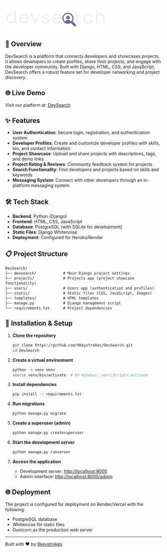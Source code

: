 ![DevSearch Logo](static/images/logo.svg)

## 🚀 Overview

DevSearch is a platform that connects developers and showcases projects. It allows developers to create profiles, share their projects, and engage with the developer community. Built with Django, HTML, CSS, and JavaScript, DevSearch offers a robust feature set for developer networking and project discovery.

## 🌐 Live Demo
Visit our platform at: [DevSearch](https://devsearch-project.onrender.com/)

## ✨ Features

- **User Authentication**: Secure login, registration, and authentication system
- **Developer Profiles**: Create and customize developer profiles with skills, bio, and contact information
- **Project Showcase**: Upload and share projects with descriptions, tags, and demo links
- **Project Rating & Reviews**: Community feedback system for projects
- **Search Functionality**: Find developers and projects based on skills and keywords
- **Messaging System**: Connect with other developers through an in-platform messaging system

## 🛠️ Tech Stack

- **Backend**: Python (Django)
- **Frontend**: HTML, CSS, JavaScript
- **Database**: PostgreSQL (with SQLite for development)
- **Static Files**: Django Whitenoise
- **Deployment**: Configured for Heroku/Render

## 📋 Project Structure

```
DevSearch/
├── devsearch/            # Main Django project settings
├── projects/             # Projects app (project showcase functionality)
├── users/                # Users app (authentication and profiles)
├── static/               # Static files (CSS, JavaScript, Images)
├── templates/            # HTML templates
├── manage.py             # Django management script
└── requirements.txt      # Project dependencies
```

## 🔧 Installation & Setup

1. **Clone the repository**
   ```bash
   git clone https://github.com/9keystrokes/DevSearch.git
   cd DevSearch
   ```

2. **Create a virtual environment**
   ```bash
   python -m venv venv
   source venv/bin/activate  # On Windows: venv\Scripts\activate
   ```

3. **Install dependencies**
   ```bash
   pip install -r requirements.txt
   ```

4. **Run migrations**
   ```bash
   python manage.py migrate
   ```

5. **Create a superuser (admin)**
   ```bash
   python manage.py createsuperuser
   ```

6. **Start the development server**
   ```bash
   python manage.py runserver
   ```

7. **Access the application**
   - Development server: [http://localhost:8000](http://localhost:8000)
   - Admin interface: [http://localhost:8000/admin](http://localhost:8000/admin)

## 🌐 Deployment

The project is configured for deployment on Render/Vercel with the following:
- PostgreSQL database
- Whitenoise for static files
- Gunicorn as the production web server

---

Built with ❤️ by [9keystrokes](https://github.com/9keystrokes)
